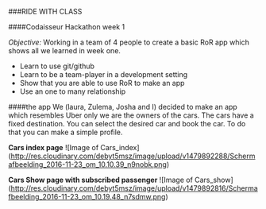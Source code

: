 ###RIDE WITH CLASS

####Codaisseur Hackathon week 1

*Objective:*
Working in a team of 4 people to create a basic RoR app which shows all we learned in week one.
- Learn to use git/github
- Learn to be a team-player in a development setting
- Show that you are able to use RoR to make an app
- Use an one to many relationship

####the app
We (laura, Zulema, Josha and I) decided to make an app which resembles Uber only we are the owners of the cars.
The cars have a fixed destination. You can select the desired car and book the car. To do that you can make a simple profile.

**Cars index page**
![Image of Cars_index]
(http://res.cloudinary.com/debyt5msz/image/upload/v1479892288/Schermafbeelding_2016-11-23_om_10.10.39_n9nobk.png)

**Cars Show page with subscribed passenger**
![Image of Cars_show]
(http://res.cloudinary.com/debyt5msz/image/upload/v1479892816/Schermafbeelding_2016-11-23_om_10.19.48_n7sdmw.png)
